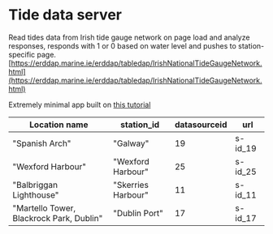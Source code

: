 # Tide data server
Read tides data from Irish tide gauge network on page load and analyze responses, responds with 1 or 0 based on water level and pushes to station-specific page. 
[https://erddap.marine.ie/erddap/tabledap/IrishNationalTideGaugeNetwork.html](https://erddap.marine.ie/erddap/tabledap/IrishNationalTideGaugeNetwork.html)

Extremely minimal app built on [this tutorial](https://freecontent.manning.com/building-a-simple-web-server-in-node-js/)


Location name | station_id | datasourceid | url
-- | -- | -- | --
"Spanish Arch" | "Galway" | 19 | s-id_19
"Wexford Harbour" | "Wexford Harbour" | 25 | s-id_25
"Balbriggan Lighthouse" | "Skerries Harbour" | 11 | s-id_11
"Martello Tower, Blackrock Park, Dublin" | "Dublin Port" | 17 | s-id_17